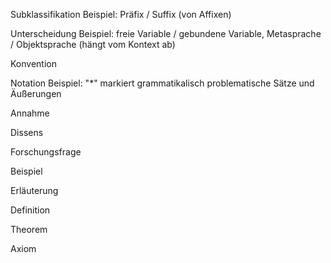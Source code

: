 Subklassifikation
Beispiel: Präfix / Suffix (von Affixen)

Unterscheidung
Beispiel: freie Variable / gebundene Variable, Metasprache / Objektsprache (hängt vom Kontext ab)

Konvention

Notation
Beispiel: "\*" markiert grammatikalisch problematische Sätze und Äußerungen

Annahme

Dissens

Forschungsfrage

Beispiel

Erläuterung

Definition

Theorem

Axiom

